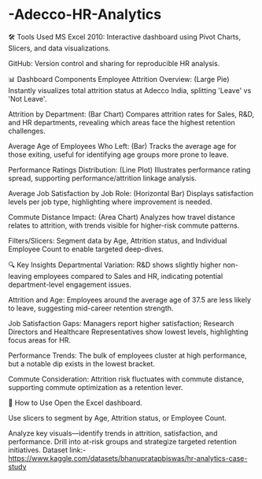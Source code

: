 # -Adecco-HR-Analytics
🛠 Tools Used
MS Excel 2010: Interactive dashboard using Pivot Charts, Slicers, and data visualizations.

GitHub: Version control and sharing for reproducible HR analysis.

📊 Dashboard Components
Employee Attrition Overview: (Large Pie) Instantly visualizes total attrition status at Adecco India, splitting 'Leave' vs 'Not Leave'.

Attrition by Department: (Bar Chart) Compares attrition rates for Sales, R&D, and HR departments, revealing which areas face the highest retention challenges.

Average Age of Employees Who Left: (Bar) Tracks the average age for those exiting, useful for identifying age groups more prone to leave.

Performance Ratings Distribution: (Line Plot) Illustrates performance rating spread, supporting performance/attrition linkage analysis.

Average Job Satisfaction by Job Role: (Horizontal Bar) Displays satisfaction levels per job type, highlighting where improvement is needed.

Commute Distance Impact: (Area Chart) Analyzes how travel distance relates to attrition, with trends visible for higher-risk commute patterns.

Filters/Slicers: Segment data by Age, Attrition status, and Individual Employee Count to enable targeted deep-dives.

🔍 Key Insights
Departmental Variation: R&D shows slightly higher non-leaving employees compared to Sales and HR, indicating potential department-level engagement issues.

Attrition and Age: Employees around the average age of 37.5 are less likely to leave, suggesting mid-career retention strength.

Job Satisfaction Gaps: Managers report higher satisfaction; Research Directors and Healthcare Representatives show lowest levels, highlighting focus areas for HR.

Performance Trends: The bulk of employees cluster at high performance, but a notable dip exists in the lowest bracket.

Commute Consideration: Attrition risk fluctuates with commute distance, supporting commute optimization as a retention lever.

📌 How to Use
Open the Excel dashboard.

Use slicers to segment by Age, Attrition status, or Employee Count.

Analyze key visuals—identify trends in attrition, satisfaction, and performance. Drill into at-risk groups and strategize targeted retention initiatives.
Dataset link:-https://www.kaggle.com/datasets/bhanupratapbiswas/hr-analytics-case-study
